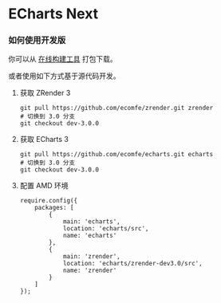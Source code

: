 # ECharts Next

### 如何使用开发版

你可以从 [在线构建工具](http://ecomfe.github.io/echarts-builder-web/echarts3.html) 打包下载。

或者使用如下方式基于源代码开发。

1. 获取 ZRender 3

    ```
    git pull https://github.com/ecomfe/zrender.git zrender
    # 切换到 3.0 分支
    git checkout dev-3.0.0
    ```

2. 获取 ECharts 3

    ```
    git pull https://github.com/ecomfe/echarts.git echarts
    # 切换到 3.0 分支
    git checkout dev-3.0.0
    ```

3. 配置 AMD 环境

    ```
    require.config({
        packages: [
            {
                main: 'echarts',
                location: 'echarts/src',
                name: 'echarts'
            },
            {
                main: 'zrender',
                location: 'echarts/zrender-dev3.0/src',
                name: 'zrender'
            }
        ]
    });
    ```